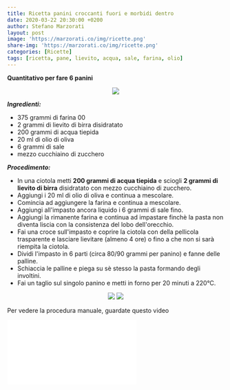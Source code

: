```yaml
---
title: Ricetta panini croccanti fuori e morbidi dentro
date: 2020-03-22 20:30:00 +0200
author: Stefano Marzorati
layout: post
image: 'https://marzorati.co/img/ricette.png'
share-img: 'https://marzorati.co/img/ricette.png'
categories: [Ricette]
tags: [ricetta, pane, lievito, acqua, sale, farina, olio]
---
```

**Quantitativo per fare 6 panini**   

<p align="center">
  <img src="https://marzorati.co/img/post/panini_3.jpg">
</p>   

***Ingredienti:***   

* 375 grammi di farina 00
* 2 grammi di lievito di birra disidratato
* 200 grammi di acqua tiepida
* 20 ml di olio di oliva
* 6 grammi di sale
* mezzo cucchiaino di zucchero

***Procedimento:***   

* In una ciotola metti **200 grammi di acqua tiepida** e sciogli **2 grammi di lievito di birra** disidratato con mezzo cucchiaino di zucchero.
* Aggiungi i 20 ml di olio di oliva e continua a mescolare.   
* Comincia ad aggiungere la farina e continua a mescolare.   
* Aggiungi all'impasto ancora liquido i 6 grammi di sale fino.   
* Aggiungi la rimanente farina e continua ad impastare finchè la pasta non diventa liscia con la consistenza del lobo dell'orecchio.
* Fai una croce sull'impasto e coprire la ciotola con della pellicola trasparente e lasciare lievitare (almeno 4 ore) o fino a che non si sarà riempita la ciotola.  
* Dividi l'impasto in 6 parti (circa 80/90 grammi per panino) e fanne delle palline.   
* Schiaccia le palline e piega su sè stesso la pasta formando degli involtini.
* Fai un taglio sul singolo panino e metti in forno per 20 minuti a 220°C.   

<p align="center">
  <img src="https://marzorati.co/img/post/panini_1.jpg">
  <img src="https://marzorati.co/img/post/panini_2.jpg">
</p> 

Per vedere la procedura manuale, guardate questo video   

<div class="video">
    <iframe src="//www.youtube.com/embed/Q1hK7PnfBKA" frameborder="0" allowfullscreen></iframe>
</div>